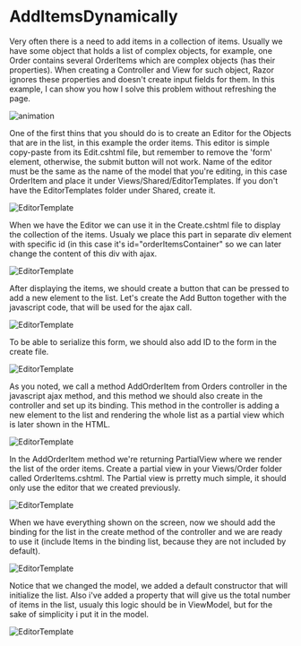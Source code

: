 # AddItemsDynamically
Very often there is a need to add items in a collection of items. Usually we have some object that holds a list of complex objects, for
example, one Order contains several OrderItems which are complex objects (has their properties). When creating a Controller and View for such object, Razor ignores these properties and doesn't create input fields for them.
In this example, I can show you how I solve this problem without refreshing the page.

![animation](AddItemsDynamically/Media/AddItemsToList.gif)

One of the first thins that you should do is to create an Editor for the Objects that are in the list, in this example the order items.
This editor is simple copy-paste from its Edit.cshtml file, but remember to remove the 'form' element, otherwise, the submit button
will not work. Name of the editor must be the same as the name of the model that you're editing, in this case OrderItem and place it under Views/Shared/EditorTemplates. If you don't have the EditorTemplates folder under Shared, create it.

![EditorTemplate](AddItemsDynamically/Media/OrderItemTemplate.png)

When we have the Editor we can use it in the Create.cshtml file to display the collection of the items. Usualy we place this part in separate div element with specific id (in this case it's id="orderItemsContainer" so we can later change the content of this div with ajax.

![EditorTemplate](AddItemsDynamically/Media/UsingEditorInCreate.png)

After displaying the items, we should create a button that can be pressed to add a new element to the list. Let's create the Add Button together with the javascript code, that will be used for the ajax call.

![EditorTemplate](AddItemsDynamically/Media/AddButonAndJavScript.png)

To be able to serialize this form, we should also add ID to the form in the create file.

![EditorTemplate](AddItemsDynamically/Media/FormIdAndSerialize.png)

As you noted, we call a method AddOrderItem from Orders controller in the javascript ajax method, and this method we should also create in the controller and set up its binding. This method in the controller is adding a new element to the list and rendering the whole list as a partial view which is later shown in the HTML. 

![EditorTemplate](AddItemsDynamically/Media/AddOrderItemMethod.png)

In the AddOrderItem method we're returning PartialView where we render the list of the order items. Create a partial view in your Views/Order folder called OrderItems.cshtml. The Partial view is prretty much simple, it should only use the editor that we created previously.

![EditorTemplate](AddItemsDynamically/Media/PartialView.png)

When we have everything shown on the screen, now we should add the binding for the list in the create method of the controller and we are ready to use it (include Items in the binding list, because they are not included by default).

![EditorTemplate](AddItemsDynamically/Media/CreateMthod.png)

Notice that we changed the model, we added a default constructor that will initialize the list. Also i've added a property that will give us the total number of items in the list, usualy this logic should be in ViewModel, but for the sake of simplicity i put it in the model.

![EditorTemplate](AddItemsDynamically/Media/OrderModel.png)
